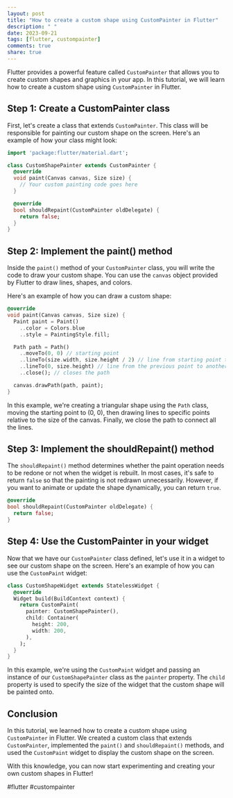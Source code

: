 ```yaml
---
layout: post
title: "How to create a custom shape using CustomPainter in Flutter"
description: " "
date: 2023-09-21
tags: [flutter, custompainter]
comments: true
share: true
---
```


Flutter provides a powerful feature called `CustomPainter` that allows you to create custom shapes and graphics in your app. In this tutorial, we will learn how to create a custom shape using `CustomPainter` in Flutter.

## Step 1: Create a CustomPainter class

First, let's create a class that extends `CustomPainter`. This class will be responsible for painting our custom shape on the screen. Here's an example of how your class might look:

```dart
import 'package:flutter/material.dart';

class CustomShapePainter extends CustomPainter {
  @override
  void paint(Canvas canvas, Size size) {
    // Your custom painting code goes here
  }

  @override
  bool shouldRepaint(CustomPainter oldDelegate) {
    return false;
  }
}
```

## Step 2: Implement the paint() method

Inside the `paint()` method of your `CustomPainter` class, you will write the code to draw your custom shape. You can use the `canvas` object provided by Flutter to draw lines, shapes, and colors.

Here's an example of how you can draw a custom shape:

```dart
@override
void paint(Canvas canvas, Size size) {
  Paint paint = Paint()
    ..color = Colors.blue
    ..style = PaintingStyle.fill;

  Path path = Path()
    ..moveTo(0, 0) // starting point
    ..lineTo(size.width, size.height / 2) // line from starting point to a specific point
    ..lineTo(0, size.height) // line from the previous point to another specific point
    ..close(); // closes the path

  canvas.drawPath(path, paint);
}
```

In this example, we're creating a triangular shape using the `Path` class, moving the starting point to (0, 0), then drawing lines to specific points relative to the size of the canvas. Finally, we close the path to connect all the lines.

## Step 3: Implement the shouldRepaint() method

The `shouldRepaint()` method determines whether the paint operation needs to be redone or not when the widget is rebuilt. In most cases, it's safe to return `false` so that the painting is not redrawn unnecessarily. However, if you want to animate or update the shape dynamically, you can return `true`.

```dart
@override
bool shouldRepaint(CustomPainter oldDelegate) {
  return false;
}
```

## Step 4: Use the CustomPainter in your widget

Now that we have our `CustomPainter` class defined, let's use it in a widget to see our custom shape on the screen. Here's an example of how you can use the `CustomPaint` widget:

```dart
class CustomShapeWidget extends StatelessWidget {
  @override
  Widget build(BuildContext context) {
    return CustomPaint(
      painter: CustomShapePainter(),
      child: Container(
        height: 200,
        width: 200,
      ),
    );
  }
}
```

In this example, we're using the `CustomPaint` widget and passing an instance of our `CustomShapePainter` class as the `painter` property. The `child` property is used to specify the size of the widget that the custom shape will be painted onto.

## Conclusion

In this tutorial, we learned how to create a custom shape using `CustomPainter` in Flutter. We created a custom class that extends `CustomPainter`, implemented the `paint()` and `shouldRepaint()` methods, and used the `CustomPaint` widget to display the custom shape on the screen.

With this knowledge, you can now start experimenting and creating your own custom shapes in Flutter!

#flutter #custompainter